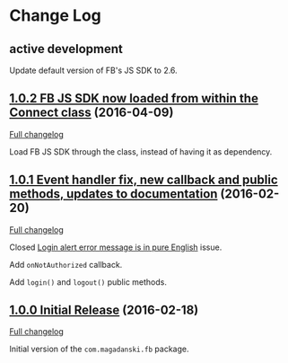 # Change Log

## active development

Update default version of FB's JS SDK to 2.6.

## [1.0.2 FB JS SDK now loaded from within the Connect class](https://github.com/magadanskiuchen/com.magadanski.fb/releases/tag/1.0.2) (2016-04-09)

[Full changelog](https://github.com/magadanskiuchen/com.magadanski.fb/compare/1.0.1...1.0.2)

Load FB JS SDK through the class, instead of having it as dependency.

## [1.0.1 Event handler fix, new callback and public methods, updates to documentation](https://github.com/magadanskiuchen/com.magadanski.fb/releases/tag/1.0.1) (2016-02-20)

[Full changelog](https://github.com/magadanskiuchen/com.magadanski.fb/compare/1.0.0...1.0.1)

Closed [Login alert error message is in pure English](https://github.com/magadanskiuchen/com.magadanski.fb/issues/1) issue.

Add `onNotAuthorized` callback.

Add `login()` and `logout()` public methods.

## [1.0.0 Initial Release](https://github.com/magadanskiuchen/com.magadanski.fb/releases/tag/1.0.0) (2016-02-18)

[Full changelog](https://github.com/magadanskiuchen/com.magadanski.fb/compare/be45ec0379daa4f277972ae53b597fff586e1474...1.0.0)

Initial version of the `com.magadanski.fb` package.